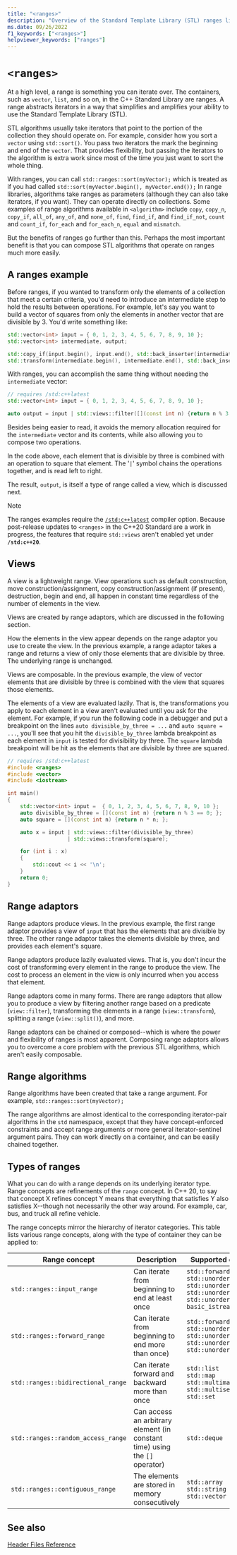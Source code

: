 ```yaml
---
title: "<ranges>"
description: "Overview of the Standard Template Library (STL) ranges library"
ms.date: 09/26/2022
f1_keywords: ["<ranges>"]
helpviewer_keywords: ["ranges"]
---
```


# `<ranges>`

At a high level, a range is something you can iterate over. The containers, such as `vector`, `list`, and so on, in the C++ Standard Library are ranges. A range abstracts iterators in a way that simplifies and amplifies your ability to use the Standard Template Library (STL).

STL algorithms usually take iterators that point to the portion of the collection they should operate on. For example, consider how you sort a `vector` using `std::sort()`. You pass two iterators the mark the beginning and end of the `vector`. That provides flexibility, but passing the iterators to the algorithm is extra work since most of the time you just want to sort the whole thing.

With ranges, you can call `std::ranges::sort(myVector);` which is treated as if you had called `std::sort(myVector.begin(), myVector.end());` In range libraries, algorithms take ranges as parameters (although they can also take iterators, if you want). They can operate directly on collections. Some examples of range algorithms available in `<algorithm>` include `copy`, `copy_n`, `copy_if`, `all_of`, `any_of`, and `none_of`, `find`, `find_if`, and `find_if_not`, `count` and `count_if`, `for_each` and `for_each_n`, `equal` and `mismatch`.

But the benefits of ranges go further than this. Perhaps the most important benefit is that you can compose STL algorithms that operate on ranges much more easily.

## A ranges example

Before ranges, if you wanted to transform only the elements of a collection that meet a certain criteria, you'd need to introduce an intermediate step to hold the results between operations. For example, let's say you want to build a vector of squares from only the elements in another vector that are divisible by 3. You'd write something like:

```cpp
std::vector<int> input = { 0, 1, 2, 3, 4, 5, 6, 7, 8, 9, 10 };
std::vector<int> intermediate, output;

std::copy_if(input.begin(), input.end(), std::back_inserter(intermediate), [](const int i) { return i%3 == 0; });
std::transform(intermediate.begin(), intermediate.end(), std::back_inserter(output), [](const int i) {return i*i; });
```

With ranges, you can accomplish the same thing without needing the `intermediate` vector:

```cpp
// requires /std:c++latest
std::vector<int> input = { 0, 1, 2, 3, 4, 5, 6, 7, 8, 9, 10 };

auto output = input | std::views::filter([](const int n) {return n % 3 == 0; }) | std::views::transform([](const int n) {return n * n; });
```  

Besides being easier to read, it avoids the memory allocation required for the `intermediate` vector and its contents, while also allowing you to compose two operations.

In the code above, each element that is divisible by three is combined with an operation to square that element. The '`|`' symbol chains the operations together, and is read left to right.

The result, `output`, is itself a type of range called a view, which is discussed next.

> [!NOTE]
> The ranges examples require the [`/std:c++latest`](../build/reference/std-specify-language-standard-version.md) compiler option. Because post-release updates to `<ranges>` in the C++20 Standard are a work in progress, the features that require `std::views` aren't enabled yet under **`/std:c++20`**.

## Views

A view is a lightweight range. View operations such as default construction, move construction/assignment, copy construction/assignment (if present), destruction, begin and end, all happen in constant time regardless of the number of elements in the view.

Views are created by range adaptors, which are discussed in the following section.

How the elements in the view appear depends on the range adaptor you use to create the view. In the previous example, a range adaptor takes a range and returns a view of only those elements that are divisible by three. The underlying range is unchanged.

Views are composable. In the previous example, the view of vector elements that are divisible by three is combined with the view that squares those elements.

The elements of a view are evaluated lazily. That is, the transformations you apply to each element in a view aren't evaluated until you ask for the element. For example, if you run the following code in a debugger and put a breakpoint on the lines `auto divisible_by_three = ...` and `auto square =  ...`, you'll see that you hit the `divisible_by_three` lambda breakpoint as each element in `input` is tested for divisibility by three. The `square` lambda breakpoint will be hit as the elements that are divisible by three are squared.

```cpp
// requires /std:c++latest
#include <ranges>
#include <vector>
#include <iostream>

int main()
{
    std::vector<int> input =  { 0, 1, 2, 3, 4, 5, 6, 7, 8, 9, 10 };
    auto divisible_by_three = [](const int n) {return n % 3 == 0; };
    auto square = [](const int n) {return n * n; };

    auto x = input | std::views::filter(divisible_by_three)
                   | std::views::transform(square);

    for (int i : x)
    {
        std::cout << i << '\n';
    }
    return 0;
}
```

## Range adaptors

Range adaptors produce views. In the previous example, the first range adaptor provides a view of `input` that has the elements that are divisible by three. The other range adaptor takes the elements divisible by three, and provides each element's square.

Range adaptors produce lazily evaluated views. That is, you don't incur the cost of transforming every element in the range to produce the view. The cost to process an element in the view is only incurred when you access that element.

Range adaptors come in many forms. There are range adaptors that allow you to produce a view by filtering another range based on a predicate (`view::filter`), transforming the elements in a range (`view::transform`), splitting a range (`view::split()`), and more.

Range adaptors can be chained or composed--which is where the power and flexibility of ranges is most apparent. Composing range adaptors allows you to overcome a core problem with the previous STL algorithms, which aren't easily composable.

## Range algorithms

Range algorithms have been created that take a range argument. For example, `std::ranges::sort(myVector);`

The range algorithms are almost identical to the corresponding iterator-pair algorithms in the `std` namespace, except that they have concept-enforced constraints and accept range arguments or more general iterator-sentinel argument pairs. They can work directly on a container, and can be easily chained together.

## Types of ranges

What you can do with a range depends on its underlying iterator type. Range concepts are refinements of the `range` concept. In C++ 20, to say that concept X refines concept Y means that everything that satisfies Y also satisfies X--though not necessarily the other way around. For example, car, bus, and truck all refine vehicle.

The range concepts mirror the hierarchy of iterator categories. This table lists various range concepts, along with the type of container they can be applied to:

| Range concept | Description | Supported containers |
|--|--|--|
| `std::ranges::input_range` | Can iterate from beginning to end at least once | `std::forward_list`<br>`std::unordered_map`<br>`std::unordered_multimap`<br>`std::unordered_set`<br>`std::unordered_multiset`<br>`basic_istream_view` |
| `std::ranges::forward_range` | Can iterate from beginning to end more than once) | `std::forward_list`<br>`std::unordered_map`<br>`std::unordered_multimap`<br>`std::unordered_set`<br>`std::unordered_multiset` |
| `std::ranges::bidirectional_range` | Can iterate forward and backward more than once | `std::list`<br>`std::map`<br>`std::multimap`<br>`std::multiset`<br>`std::set`|
| `std::ranges::random_access_range` | Can access an arbitrary element (in constant time) using the `[]` operator) | `std::deque` |
| `std::ranges::contiguous_range` | The elements are stored in memory consecutively | `std::array`<br>`std::string`<br>`std::vector` |

## See also

[Header Files Reference](../standard-library/cpp-standard-library-header-files.md)
